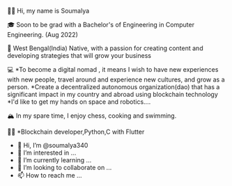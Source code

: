 👋🏽 Hi, my name is Soumalya

🎓 Soon to be grad with a Bachelor's of Engineering in Computer Engineering. (Aug 2022)

🌇 West Bengal(India) Native, with a passion for creating content and developing strategies that will grow your business

💻 *To become a digital nomad , it means I wish to have new experiences with new people, travel around and experience new cultures, and grow as a person.
*Create a decentralized autonomous organization(dao) that has a significant impact in my country and abroad using blockchain technology
*I'd like to get my hands on space and robotics....

🏔 In my spare time, I enjoy chess, cooking and swimming.

💪🏽 *Blockchain developer,Python,C with Flutter


- 👋 Hi, I’m @soumalya340
- 👀 I’m interested in ...
- 🌱 I’m currently learning ...
- 💞️ I’m looking to collaborate on ...
- 📫 How to reach me ...

<!---
soumalya340/soumalya340 is a ✨ special ✨ repository because its `README.md` (this file) appears on your GitHub profile.
You can click the Preview link to take a look at your changes.
--->
